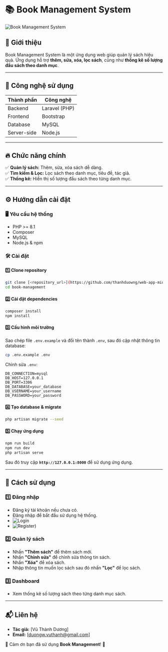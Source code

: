 # 📚 Book Management System

![Book Management System](https://via.placeholder.com/1000x300?text=Book+Management+System)

## 📝 Giới thiệu
Book Management System là một ứng dụng web giúp quản lý sách hiệu quả. Ứng dụng hỗ trợ **thêm, sửa, xóa, lọc sách**, cũng như **thống kê số lượng đầu sách theo danh mục**.

---

## 🚀 Công nghệ sử dụng

| Thành phần  | Công nghệ |
|-------------|-----------|
| Backend     | Laravel (PHP) |
| Frontend    | Bootstrap |
| Database    | MySQL |
| Server-side | Node.js |

---

## 🔥 Chức năng chính
✅ **Quản lý sách:** Thêm, sửa, xóa sách dễ dàng.  
✅ **Tìm kiếm & Lọc:** Lọc sách theo danh mục, tiêu đề, tác giả.  
✅ **Thống kê:** Hiển thị số lượng đầu sách theo từng danh mục.  

---

## ⚙️ Hướng dẫn cài đặt

### 🖥 Yêu cầu hệ thống
- PHP >= 8.1
- Composer
- MySQL
- Node.js & npm

### 🛠 Cài đặt
#### 1️⃣ Clone repository
```sh
git clone [<repository_url>](https://github.com/thanhduowng/web-app-midterm.git)
cd book-management
```

#### 2️⃣ Cài đặt dependencies
```sh
composer install
npm install
```

#### 3️⃣ Cấu hình môi trường
Sao chép file `.env.example` và đổi tên thành `.env`, sau đó cập nhật thông tin database:
```sh
cp .env.example .env
```
Chỉnh sửa `.env`:
```
DB_CONNECTION=mysql
DB_HOST=127.0.0.1
DB_PORT=3306
DB_DATABASE=your_database
DB_USERNAME=your_username
DB_PASSWORD=your_password

```

#### 4️⃣ Tạo database & migrate
```sh
php artisan migrate --seed
```

#### 5️⃣ Chạy ứng dụng
```sh
npm run build
npm run dev
php artisan serve
```
Sau đó truy cập **`http://127.0.0.1:8000`** để sử dụng ứng dụng.

---
## 🎯 Cách sử dụng
### 1️⃣ Đăng nhập
- Đăng ký tài khoản nếu chưa có.
- Đăng nhập để bắt đầu sử dụng hệ thống.
- ![Login]([https://example.com/path/to/image.jpg](https://drive.google.com/file/d/1XsLjWGUtekiPbm519HBKbEIyabfPXd13/view?usp=sharing))
- ![Register]([https://drive.google.com/file/d/119hQeYV7wnpLTwXTKwa1sVdLQpNQuxb-/view?usp=sharing))

### 2️⃣ Quản lý sách
- Nhấn **"Thêm sách"** để thêm sách mới.
- Nhấn **"Chỉnh sửa"** để chỉnh sửa thông tin sách.
- Nhấn **"Xóa"** để xóa sách.
- Nhập thông tin muốn lọc sách sau đó nhấn **"Lọc"** để lọc sách.

### 3️⃣ Dashboard
- Xem thống kê số lượng sách theo từng danh mục sách.

---


## 📬 Liên hệ
- **Tác giả:** [Vũ Thành Dương]  
- **Email:** [duongw.vuthanh@gmail.com]  

💖 Cảm ơn bạn đã sử dụng **Book Management**! 🚀

